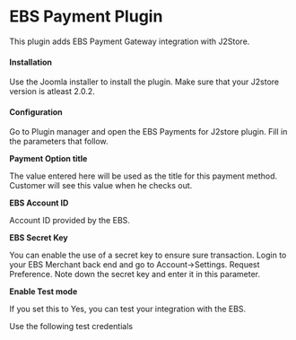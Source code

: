 # EBS Payment Plugin

This plugin adds EBS Payment Gateway integration with J2Store.

#### Installation
Use the Joomla installer to install the plugin. Make sure that your J2store version is atleast 2.0.2.

#### Configuration
Go to Plugin manager and open the EBS Payments for J2store plugin. Fill in the parameters that follow.

**Payment Option title**

The value entered here will be used as the title for this payment method. Customer will see this value when he checks out.

**EBS Account ID**

Account ID provided by the EBS.

**EBS Secret Key**

You can enable the use of a secret key to ensure sure transaction. Login to your EBS Merchant back end and go to Account->Settings. Request Preference. Note down the secret key and enter it in this parameter.

**Enable Test mode**

If you set this to Yes, you can test your integration with the EBS.

Use the following test credentials
















